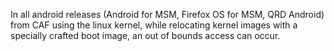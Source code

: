 In all android releases (Android for MSM, Firefox OS for MSM, QRD Android) from CAF using the linux kernel, while relocating kernel images with a specially crafted boot image, an out of bounds access can occur.
